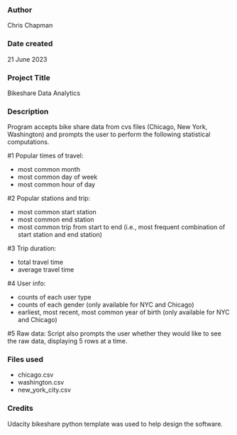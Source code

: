### Author
Chris Chapman

### Date created
21 June 2023

### Project Title
Bikeshare Data Analytics

### Description
Program accepts bike share data from cvs files (Chicago, New York, Washington) and
prompts the user to perform the following statistical computations.

#1 Popular times of travel:
- most common month
- most common day of week
- most common hour of day

#2 Popular stations and trip:
- most common start station
- most common end station
- most common trip from start to end (i.e., most frequent combination of start station and end station)

#3 Trip duration:
- total travel time
- average travel time

#4 User info:
- counts of each user type
- counts of each gender (only available for NYC and Chicago)
- earliest, most recent, most common year of birth (only available for NYC and Chicago)

#5 Raw data:
    Script also prompts the user whether they would like to see the raw data, displaying 5 rows at a time.

### Files used
- chicago.csv
- washington.csv
- new_york_city.csv

### Credits
Udacity bikeshare python template was used to help design the software.


